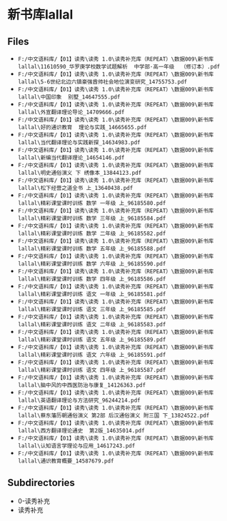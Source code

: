 # 新书库lallal

## Files

- `F:/中文语料库/【01】读秀\读秀 1.0\读秀补充库（REPEAT）\数据009\新书库lallal\11610590_华罗庚学校数学试题解析  中学部·高一年级  （修订本）.pdf`
- `F:/中文语料库/【01】读秀\读秀 1.0\读秀补充库（REPEAT）\数据009\新书库lallal\5-6世纪北边六镇豪强酋帅社会地位演变研究_14755753.pdf`
- `F:/中文语料库/【01】读秀\读秀 1.0\读秀补充库（REPEAT）\数据009\新书库lallal\中国印象  别墅_14647555.pdf`
- `F:/中文语料库/【01】读秀\读秀 1.0\读秀补充库（REPEAT）\数据009\新书库lallal\外宣翻译理论导论_14709666.pdf`
- `F:/中文语料库/【01】读秀\读秀 1.0\读秀补充库（REPEAT）\数据009\新书库lallal\好的通识教育  理论与实践_14665655.pdf`
- `F:/中文语料库/【01】读秀\读秀 1.0\读秀补充库（REPEAT）\数据009\新书库lallal\当代翻译理论与实践新探_14634983.pdf`
- `F:/中文语料库/【01】读秀\读秀 1.0\读秀补充库（REPEAT）\数据009\新书库lallal\新编当代翻译理论_14654146.pdf`
- `F:/中文语料库/【01】读秀\读秀 1.0\读秀补充库（REPEAT）\数据009\新书库lallal\明史通俗演义 下 绣像本_13844123.pdf`
- `F:/中文语料库/【01】读秀\读秀 1.0\读秀补充库（REPEAT）\数据009\新书库lallal\松下经营之道全书 上_13640438.pdf`
- `F:/中文语料库/【01】读秀\读秀 1.0\读秀补充库（REPEAT）\数据009\新书库lallal\精彩课堂课时训练 数学 一年级 上_96185580.pdf`
- `F:/中文语料库/【01】读秀\读秀 1.0\读秀补充库（REPEAT）\数据009\新书库lallal\精彩课堂课时训练 数学 三年级 上_96185584.pdf`
- `F:/中文语料库/【01】读秀\读秀 1.0\读秀补充库（REPEAT）\数据009\新书库lallal\精彩课堂课时训练 数学 二年级 上_96185582.pdf`
- `F:/中文语料库/【01】读秀\读秀 1.0\读秀补充库（REPEAT）\数据009\新书库lallal\精彩课堂课时训练 数学 五年级 上_96185588.pdf`
- `F:/中文语料库/【01】读秀\读秀 1.0\读秀补充库（REPEAT）\数据009\新书库lallal\精彩课堂课时训练 数学 六年级 上_96185590.pdf`
- `F:/中文语料库/【01】读秀\读秀 1.0\读秀补充库（REPEAT）\数据009\新书库lallal\精彩课堂课时训练 数学 四年级 上_96185586.pdf`
- `F:/中文语料库/【01】读秀\读秀 1.0\读秀补充库（REPEAT）\数据009\新书库lallal\精彩课堂课时训练 语文 一年级 上_96185581.pdf`
- `F:/中文语料库/【01】读秀\读秀 1.0\读秀补充库（REPEAT）\数据009\新书库lallal\精彩课堂课时训练 语文 三年级 上_96185585.pdf`
- `F:/中文语料库/【01】读秀\读秀 1.0\读秀补充库（REPEAT）\数据009\新书库lallal\精彩课堂课时训练 语文 二年级 上_96185583.pdf`
- `F:/中文语料库/【01】读秀\读秀 1.0\读秀补充库（REPEAT）\数据009\新书库lallal\精彩课堂课时训练 语文 五年级 上_96185589.pdf`
- `F:/中文语料库/【01】读秀\读秀 1.0\读秀补充库（REPEAT）\数据009\新书库lallal\精彩课堂课时训练 语文 六年级 上_96185591.pdf`
- `F:/中文语料库/【01】读秀\读秀 1.0\读秀补充库（REPEAT）\数据009\新书库lallal\精彩课堂课时训练 语文 四年级 上_96185587.pdf`
- `F:/中文语料库/【01】读秀\读秀 1.0\读秀补充库（REPEAT）\数据009\新书库lallal\脑中风的中西医防治与康复_14126363.pdf`
- `F:/中文语料库/【01】读秀\读秀 1.0\读秀补充库（REPEAT）\数据009\新书库lallal\英语翻译理论与方法研究_96244214.pdf`
- `F:/中文语料库/【01】读秀\读秀 1.0\读秀补充库（REPEAT）\数据009\新书库lallal\蔡东藩历朝通俗演义 第2部 后汉通俗演义 附三国 下_13824522.pdf`
- `F:/中文语料库/【01】读秀\读秀 1.0\读秀补充库（REPEAT）\数据009\新书库lallal\西方翻译理论通史  第2版_14635014.pdf`
- `F:/中文语料库/【01】读秀\读秀 1.0\读秀补充库（REPEAT）\数据009\新书库lallal\认知语言学理论与应用_14617243.pdf`
- `F:/中文语料库/【01】读秀\读秀 1.0\读秀补充库（REPEAT）\数据009\新书库lallal\通识教育概要_14587679.pdf`

## Subdirectories

- 0-读秀补充
- 读秀补充
